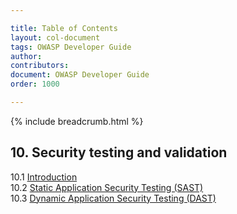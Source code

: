 ```yaml
---

title: Table of Contents
layout: col-document
tags: OWASP Developer Guide
author:
contributors:
document: OWASP Developer Guide
order: 1000

---
```


{% include breadcrumb.html %}
## 10. Security testing and validation
10.1 [Introduction](01-security-testing-validation.md)  
10.2 [Static Application Security Testing (SAST)](02-sast.md)  
10.3 [Dynamic Application Security Testing (DAST)](03-dast.md)  
